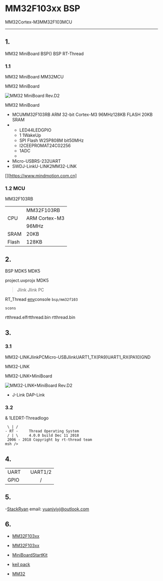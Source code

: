 # MM32F103xx BSP 

 MM32Cortex-M3MM32F103MCU

---

## 1. 

 MM32 MiniBoard BSP()  BSP RT-Thread 

### 1.1  

MM32 MiniBoard MM32MCU



MM32 MiniBoard

![MM32 MiniBoard Rev.D2](figures/MM32%20MiniBoard%20Rev.D2_1.jpg)

MM32 MiniBoard 

- MCUMM32F103RB  ARM 32-bit Cortex-M3 96MHz128KB FLASH 20KB SRAM
- 
  - LED44LEDGPIO
  - 1 1WakeUp
  - SPI Flash W25P808M bit50MHz
  - I2CEEPROMAT24C02256
  - 1ADC
  - 
- Micro-USBRS-232UART
- SWDJ-LinkU-LINK2MM32-LINK

[][https://www.mindmotion.com.cn]

### 1.2  MCU 

MM32F103RB 

|  |  |
| -- | -- |
|| MM32F103RB |
|CPU| ARM Cortex-M3 |
|| 96MHz |
|SRAM| 20KB |
|Flash|  128KB |

## 2. 

 BSP  MDK5  MDK5 

 project.uvprojx  MDK5 

>  Jlink  Jlink  PC 

 RT_Thread [env](https://www.rt-thread.org/page/download.html)console `bsp/mm32f103` 

`scons`

rtthread.elfrtthread.bin rtthread.bin 

## 3. 

### 3.1 

MM32-LINKJlinkPCMicro-USBJlinkUART1_TX(PA9)UART1_RX(PA10)GND

MM32-LINK

MM32-LINK+MiniBoard

![MM32-LINK+MiniBoard Rev.D2](figures/MM32%20MiniBoard%20Rev.D2_2.jpg)

* J-Link  DAP-Link 

### 3.2 

 & 1LEDRT-Threadlogo

```
 \ | /
- RT -     Thread Operating System
 / | \     4.0.0 build Dec 11 2018
 2006 - 2018 Copyright by rt-thread team
msh />
```

## 4. 

|        |  |                          |
| ---------- | :------: | :--------------------------: |
| UART       |      | UART1/2                   |
| GPIO       |      | / |

## 5. 



-[StackRyan](https://github.com/StackRyan) email: yuanjyjyj@outlook.com

## 6. 

- [MM32F103xx ](https://www.mindmotion.com.cn/userfiles/images/MM32F103XiLieWenDang/DS_MM32F103xx_n_V1.09_SC.pdf)

- [MM32F103xx ](https://www.mindmotion.com.cn/userfiles/images/MM32F103XiLieWenDang/UM_MM32F103xx_n_V1.69_SC.pdf)

- [MiniBoardStartKit](https://www.mindmotion.com.cn/download.aspx?cid=2545)

- [keil pack](https://www.mindmotion.com.cn/download.aspx?cid=2546)

- [MM32 ](https://www.mindmotion.com.cn/download.aspx?cid=2547)


